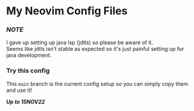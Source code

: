 # My Neovim Config Files

### *NOTE*
I gave up setting up java lsp (jdtls) so please be aware of it.  
Seems like jdtls isn't stable as expected so it's just painful setting up for java development.  

### Try this config
This `main` branch is the current config setup so you can simply copy them and use it!

***Up to 15NOV22***
